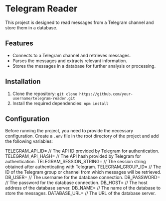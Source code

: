 # Telegram Reader

This project is designed to read messages from a Telegram channel and store them in a database.

## Features

- Connects to a Telegram channel and retrieves messages.
- Parses the messages and extracts relevant information.
- Stores the messages in a database for further analysis or processing.

## Installation

1. Clone the repository: `git clone https://github.com/your-username/telegram-reader.git`
2. Install the required dependencies: `npm install`

## Configuration

Before running the project, you need to provide the necessary configuration. Create a `.env` file in the root directory of the project and add the following variables:

TELEGRAM_API_ID=       // The API ID provided by Telegram for authentication.
TELEGRAM_API_HASH=     // The API hash provided by Telegram for authentication.
TELEGRAM_SESSION_STRING=   // The session string obtained after authenticating with Telegram.
TELEGRAM_GROUP_ID=     // The ID of the Telegram group or channel from which messages will be retrieved.
DB_USER=               // The username for the database connection.
DB_PASSWORD=           // The password for the database connection.
DB_HOST=               // The host address of the database server.
DB_NAME=               // The name of the database to store the messages.
DATABASE_URL=          // The URL of the database server.

